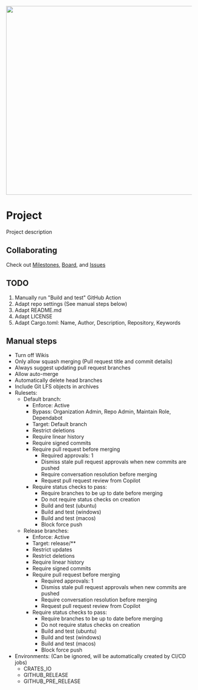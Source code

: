 <p align="center">
  <img src="image" width="512">
</p>

# Project

Project description

## Collaborating

Check out [Milestones](milestone), [Board](project), and [Issues](issues)

## TODO

1. Manually run "Build and test" GitHub Action
2. Adapt repo settings (See manual steps below)
3. Adapt README.md
4. Adapt LICENSE
5. Adapt Cargo.toml: Name, Author, Description, Repository, Keywords

## Manual steps

- Turn off Wikis
- Only allow squash merging (Pull request title and commit details)
- Always suggest updating pull request branches
- Allow auto-merge
- Automatically delete head branches
- Include Git LFS objects in archives
- Rulesets:
  - Default branch:
    - Enforce: Active
    - Bypass: Organization Admin, Repo Admin, Maintain Role, Dependabot
    - Target: Default branch
    - Restrict deletions
    - Require linear history
    - Require signed commits
    - Require pull request before merging
      - Required approvals: 1
      - Dismiss stale pull request approvals when new commits are pushed
      - Require conversation resolution before merging
      - Request pull request review from Copilot
    - Require status checks to pass:
      - Require branches to be up to date before merging
      - Do not require status checks on creation
      - Build and test (ubuntu)
      - Build and test (windows)
      - Build and test (macos)
      - Block force push
  - Release branches:
    - Enforce: Active
    - Target: release/\*\*
    - Restrict updates
    - Restrict deletions
    - Require linear history
    - Require signed commits
    - Require pull request before merging
      - Required approvals: 1
      - Dismiss stale pull request approvals when new commits are pushed
      - Require conversation resolution before merging
      - Request pull request review from Copilot
    - Require status checks to pass:
      - Require branches to be up to date before merging
      - Do not require status checks on creation
      - Build and test (ubuntu)
      - Build and test (windows)
      - Build and test (macos)
      - Block force push
- Environments: (Can be ignored, will be automatically created by CI/CD jobs)
  - CRATES_IO
  - GITHUB_RELEASE
  - GITHUB_PRE_RELEASE
